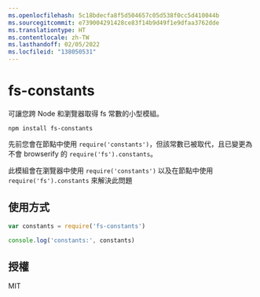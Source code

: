 ```yaml
---
ms.openlocfilehash: 5c18bdecfa8f5d504657c05d538f0cc5d410044b
ms.sourcegitcommit: e739004291428ce83f14b9d49f1e9dfaa3762dde
ms.translationtype: HT
ms.contentlocale: zh-TW
ms.lasthandoff: 02/05/2022
ms.locfileid: "138050531"
---
```

# <a name="fs-constants"></a>fs-constants

可讓您跨 Node 和瀏覽器取得 fs 常數的小型模組。 

```
npm install fs-constants
```

先前您會在節點中使用 `require('constants')`，但該常數已被取代，且已變更為不會 browserify 的 `require('fs').constants`。

此模組會在瀏覽器中使用 `require('constants')` 以及在節點中使用 `require('fs').constants` 來解決此問題


## <a name="usage"></a>使用方式

``` js
var constants = require('fs-constants')

console.log('constants:', constants)
```

## <a name="license"></a>授權

MIT
